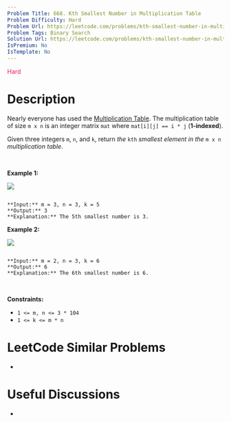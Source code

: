 ```yaml
---
Problem Title: 668. Kth Smallest Number in Multiplication Table
Problem Difficulty: Hard
Problem Url: https://leetcode.com/problems/kth-smallest-number-in-multiplication-table/
Problem Tags: Binary Search
Solution Url: https://leetcode.com/problems/kth-smallest-number-in-multiplication-table/solution/
IsPremium: No
IsTemplate: No
---
```


<span style="color: rgb(233, 30, 99);">Hard</span>

# Description

Nearly everyone has used the [Multiplication Table](https://en.wikipedia.org/wiki/Multiplication_table). The multiplication table of size `m x n` is an integer matrix `mat` where `mat[i][j] == i * j` (**1-indexed**).


Given three integers `m`, `n`, and `k`, return *the* `kth` *smallest element in the* `m x n` *multiplication table*.


 


**Example 1:**


![](https://assets.leetcode.com/uploads/2021/05/02/multtable1-grid.jpg)

```

**Input:** m = 3, n = 3, k = 5
**Output:** 3
**Explanation:** The 5th smallest number is 3.

```

**Example 2:**


![](https://assets.leetcode.com/uploads/2021/05/02/multtable2-grid.jpg)

```

**Input:** m = 2, n = 3, k = 6
**Output:** 6
**Explanation:** The 6th smallest number is 6.

```

 


**Constraints:**


* `1 <= m, n <= 3 * 104`
* `1 <= k <= m * n`




# LeetCode Similar Problems

- []()

# Useful Discussions

- []()
